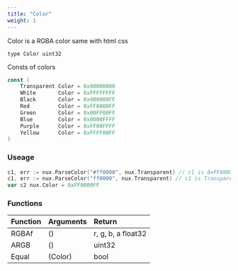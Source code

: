 ```yaml
---
title: "Color"
weight: 1
---
```


Color is a RGBA color same with html css
```
type Color uint32
```

Consts of colors

```go
const (
    Transparent Color = 0x00000000
    White       Color = 0xFFFFFFFF
    Black       Color = 0x000000FF
    Red         Color = 0xFF0000FF
    Green       Color = 0x00FF00FF
    Blue        Color = 0x0000FFFF
    Purple      Color = 0xFF00FFFF
    Yellow      Color = 0xFFFF00FF
)
```

### Useage

```go
c1, err := nux.ParseColor("#ff0000", nux.Transparent) // c1 is 0xFF0000FF
c1, err := nux.ParseColor("ff0000", nux.Transparent) // c1 is Transparent, err is not nil
var c2 nux.Color = 0xFF0000FF
```



### Functions
| Function                | Arguments                          | Return             |
| :------------           |:--------------                     |:--                 |
| RGBAf                   | ()                                 | r, g, b, a float32 |
| ARGB                    | ()                                 | uint32             |
| Equal                   | (Color)                            | bool               |
          